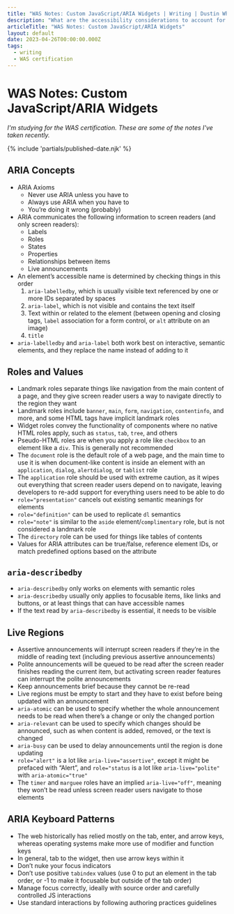 ```yaml
---
title: "WAS Notes: Custom JavaScript/ARIA Widgets | Writing | Dustin Whisman"
description: "What are the accessibility considerations to account for when building custom JavaScript/ARIA widgets?"
articleTitle: "WAS Notes: Custom JavaScript/ARIA Widgets"
layout: default
date: 2023-04-26T00:00:00.000Z
tags:
  - writing
  - WAS certification
---
```


# WAS Notes: Custom JavaScript/ARIA Widgets

_I'm studying for the WAS certification. These are some of the notes I've taken recently._

{% include 'partials/published-date.njk' %}

## ARIA Concepts

- ARIA Axioms
  - Never use ARIA unless you have to
  - Always use ARIA when you have to
  - You’re doing it wrong (probably)
- ARIA communicates the following information to screen readers (and only screen readers):
  - Labels
  - Roles
  - States
  - Properties
  - Relationships between items
  - Live announcements
- An element’s accessible name is determined by checking things in this order
  1. `aria-labelledby`, which is usually visible text referenced by one or more IDs separated by spaces
  2. `aria-label`, which is not visible and contains the text itself
  3. Text within or related to the element (between opening and closing tags, `label` association for a form control, or `alt` attribute on an image)
  4. `title`
- `aria-labelledby` and `aria-label` both work best on interactive, semantic elements, and they replace the name instead of adding to it

## Roles and Values

- Landmark roles separate things like navigation from the main content of a page, and they give screen reader users a way to navigate directly to the region they want
- Landmark roles include `banner`, `main`, `form`, `navigation`, `contentinfo`, and more, and some HTML tags have implicit landmark roles
- Widget roles convey the functionality of components where no native HTML roles apply, such as `status`, `tab`, `tree`, and others
- Pseudo-HTML roles are when you apply a role like `checkbox` to an element like a `div`. This is generally not recommended
- The `document` role is the default role of a web page, and the main time to use it is when document-like content is inside an element with an `application`, `dialog`, `alertdialog`, or `tablist` role
- The `application` role should be used with extreme caution, as it wipes out everything that screen reader users depend on to navigate, leaving developers to re-add support for everything users need to be able to do
- `role="presentation"` cancels out existing semantic meanings for elements
- `role="definition"` can be used to replicate `dl` semantics
- `role="note"` is similar to the `aside` element/`complimentary` role, but is not considered a landmark role
- The `directory` role can be used for things like tables of contents
- Values for ARIA attributes can be true/false, reference element IDs, or match predefined options based on the attribute

## `aria-describedby`

- `aria-describedby` only works on elements with semantic roles
- `aria-describedby` usually only applies to focusable items, like links and buttons, or at least things that can have accessible names
- If the text read by `aria-describedby` is essential, it needs to be visible

## Live Regions

- Assertive announcements will interrupt screen readers if they’re in the middle of reading text (including previous assertive announcements)
- Polite announcements will be queued to be read after the screen reader finishes reading the current item, but activating screen reader features can interrupt the polite announcements
- Keep announcements brief because they cannot be re-read
- Live regions must be empty to start and they have to exist before being updated with an announcement
- `aria-atomic` can be used to specify whether the whole announcement needs to be read when there’s a change or only the changed portion
- `aria-relevant` can be used to specify which changes should be announced, such as when content is added, removed, or the text is changed
- `aria-busy` can be used to delay announcements until the region is done updating
- `role="alert"` is a lot like `aria-live="assertive"`, except it might be prefaced with “Alert”, and `role="status` is a lot like `aria-live="polite"` with `aria-atomic="true"`
- The `timer` and `marguee` roles have an implied `aria-live="off"`, meaning they won’t be read unless screen reader users navigate to those elements

## ARIA Keyboard Patterns

- The web historically has relied mostly on the tab, enter, and arrow keys, whereas operating systems make more use of modifier and function keys
- In general, tab to the widget, then use arrow keys within it
- Don’t nuke your focus indicators
- Don’t use positive `tabindex` values (use 0 to put an element in the tab order, or -1 to make it focusable but outside of the tab order)
- Manage focus correctly, ideally with source order and carefully controlled JS interactions
- Use standard interactions by following authoring practices guidelines

